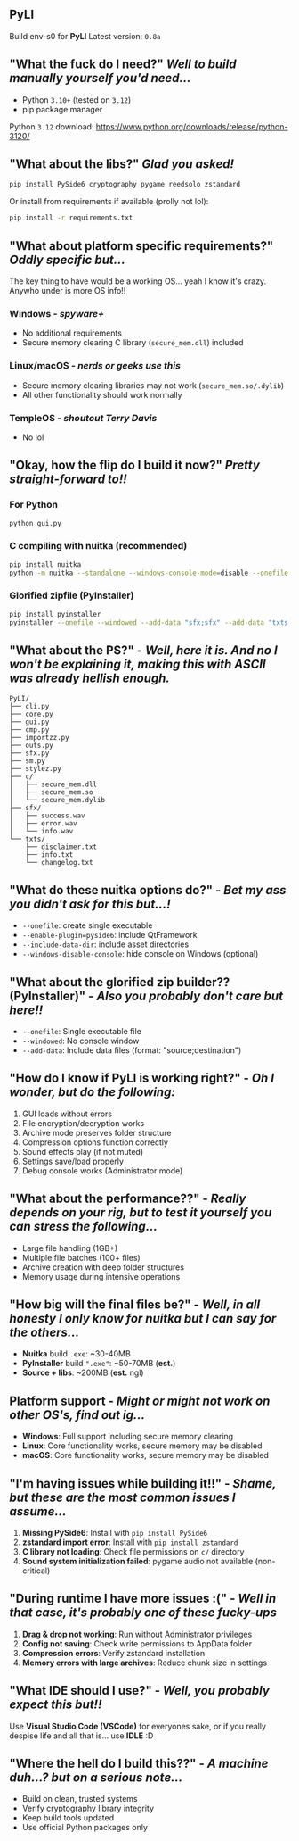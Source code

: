 ## PyLI 

Build env-s0 for **PyLI**
Latest version: `0.8a`

## "What the fuck do I need?" *Well to build manually yourself you'd need...*
- Python `3.10+` (tested on `3.12`)
- pip package manager

Python `3.12` download: https://www.python.org/downloads/release/python-3120/

## "What about the libs?" *Glad you asked!*
```bash
pip install PySide6 cryptography pygame reedsolo zstandard
```

Or install from requirements if available (prolly not lol):
```bash
pip install -r requirements.txt
```

## "What about platform specific requirements?" *Oddly specific but...*

The key thing to have would be a working OS... yeah I know it's crazy. Anywho under is more OS info!!

### **Windows** - *spyware+*
- No additional requirements
- Secure memory clearing C library (`secure_mem.dll`) included

### **Linux/macOS** - *nerds or geeks use this*
- Secure memory clearing libraries may not work (`secure_mem.so/.dylib`)
- All other functionality should work normally

### **TempleOS** - *shoutout Terry Davis*
- No lol

## "Okay, how the flip do I build it now?" *Pretty straight-forward to!!*

### For **Python**
```bash
python gui.py
```

### C compiling with **nuitka** (recommended)
```bash
pip install nuitka
python -m nuitka --standalone --windows-console-mode=disable --onefile --enable-plugin=pyside6 --include-data-dir=txts=txts --include-data-dir=sfx=sfx --include-data-files=c/*.dll=c/ --include-data-files=c/*.so=c/ --include-data-files=c/*.dylib=c/ gui.py
```

### Glorified zipfile (**PyInstaller**)
```bash
pip install pyinstaller
pyinstaller --onefile --windowed --add-data "sfx;sfx" --add-data "txts;txts" --add-data "c;c" gui.py
```

## "What about the PS?" - *Well, here it is. And no I won't be explaining it, making this with ASCII was already hellish enough.*
```
PyLI/
├── cli.py
├── core.py
├── gui.py
├── cmp.py
├── importzz.py
├── outs.py
├── sfx.py
├── sm.py
├── stylez.py
├── c/
│   ├── secure_mem.dll
│   ├── secure_mem.so
│   └── secure_mem.dylib
├── sfx/
│   ├── success.wav
│   ├── error.wav
│   └── info.wav
└── txts/
    ├── disclaimer.txt
    ├── info.txt
    └── changelog.txt
```

## "What do these **nuitka** options do?" - *Bet my ass you didn't ask for this but...!*
- `--onefile`: create single executable
- `--enable-plugin=pyside6`: include QtFramework
- `--include-data-dir`: include asset directories
- `--windows-disable-console`: hide console on Windows (optional)

## "What about the glorified zip builder?? (**PyInstaller**)" - *Also you probably don't care but here!!*
- `--onefile`: Single executable file
- `--windowed`: No console window
- `--add-data`: Include data files (format: "source;destination")

## "How do I know if PyLI is working right?" - *Oh I wonder, but do the following:*
1. GUI loads without errors
2. File encryption/decryption works
3. Archive mode preserves folder structure  
4. Compression options function correctly
5. Sound effects play (if not muted)
6. Settings save/load properly
7. Debug console works (Administrator mode)

## "What about the performance??" - *Really depends on your rig, but to test it yourself you can stress the following...*
- Large file handling (1GB+)
- Multiple file batches (100+ files)
- Archive creation with deep folder structures
- Memory usage during intensive operations

## "How big will the final files be?" - *Well, in all honesty I only know for **nuitka** but I can say for the others...*
- **Nuitka** build `.exe`: ~30-40MB
- **PyInstaller** build `".exe"`: ~50-70MB (**est.**) 
- **Source + libs**: ~200MB (**est.** ngl)

## Platform support - *Might or might not work on other OS's, find out ig...*
- **Windows**: Full support including secure memory clearing
- **Linux**: Core functionality works, secure memory may be disabled
- **macOS**: Core functionality works, secure memory may be disabled  

## "I'm having issues while building it!!" - *Shame, but these are the most common issues I assume...*
1. **Missing PySide6**: Install with `pip install PySide6`
2. **zstandard import error**: Install with `pip install zstandard`  
3. **C library not loading**: Check file permissions on `c/` directory
4. **Sound system initialization failed**: pygame audio not available (non-critical)

## "During runtime I have more issues :(" - *Well in that case, it's probably one of these fucky-ups*
1. **Drag & drop not working**: Run without Administrator privileges
2. **Config not saving**: Check write permissions to AppData folder
3. **Compression errors**: Verify zstandard installation
4. **Memory errors with large archives**: Reduce chunk size in settings

## "What IDE should I use?" - *Well, you probably expect this but!!*
Use **Visual Studio Code (VSCode)** for everyones sake, or if you really despise life and all that is... use **IDLE** :D

## "Where the hell do I build this??" - *A machine duh...? but on a serious note...*
- Build on clean, trusted systems
- Verify cryptography library integrity
- Keep build tools updated
- Use official Python packages only
